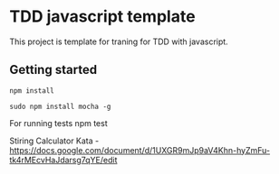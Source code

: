 TDD javascript template
=======================

This project is template for traning for TDD with javascript.

Getting started
---------------

    npm install

    sudo npm install mocha -g

For running tests
    npm test

Stiring Calculator Kata - https://docs.google.com/document/d/1UXGR9mJp9aV4Khn-hyZmFu-tk4rMEcvHaJdarsg7qYE/edit